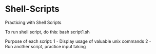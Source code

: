 # Shell-Scripts

Practicing with Shell Scripts

To run shell script, do this:
bash script1.sh

Purpose of each script:
1 - Display usage of valuable unix commands
2 - Run another script, practice input taking
